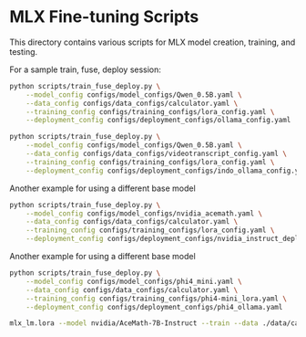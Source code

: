 # MLX Fine-tuning Scripts

This directory contains various scripts for MLX model creation, training, and testing.

For a sample train, fuse, deploy session:

```bash
python scripts/train_fuse_deploy.py \
    --model_config configs/model_configs/Qwen_0.5B.yaml \
    --data_config configs/data_configs/calculator.yaml \
    --training_config configs/training_configs/lora_config.yaml \
    --deployment_config configs/deployment_configs/ollama_config.yaml
```
```bash
python scripts/train_fuse_deploy.py \
    --model_config configs/model_configs/Qwen_0.5B.yaml \
    --data_config configs/data_configs/videotranscript_config.yaml \
    --training_config configs/training_configs/lora_config.yaml \
    --deployment_config configs/deployment_configs/indo_ollama_config.yml
```

Another example for using a different base model

```bash
python scripts/train_fuse_deploy.py \
    --model_config configs/model_configs/nvidia_acemath.yaml \
    --data_config configs/data_configs/calculator.yaml \
    --training_config configs/training_configs/lora_config.yaml \
    --deployment_config configs/deployment_configs/nvidia_instruct_deploy.yaml
```

Another example for using a different base model

```bash
python scripts/train_fuse_deploy.py \
    --model_config configs/model_configs/phi4_mini.yaml \
    --data_config configs/data_configs/calculator.yaml \
    --training_config configs/training_configs/phi4-mini_lora.yaml \
    --deployment_config configs/deployment_configs/phi4_ollama.yaml
```



```bash
mlx_lm.lora --model nvidia/AceMath-7B-Instruct --train --data ./data/calculator --learning-rate 1e-4 --iters 20 --fine-tune-type full --adapter-path ./adapters/nvidia/AceMath-7B-Instruct_calculator_20250301_102505
```